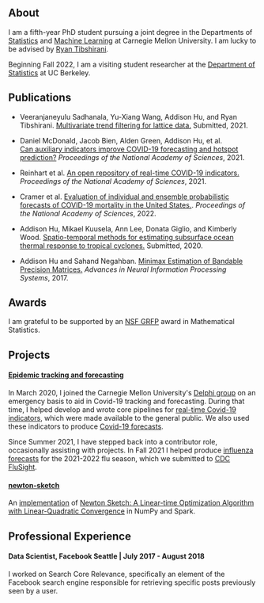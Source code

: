 ## About

I am a fifth-year PhD student pursuing a joint degree in the Departments
of [Statistics](https://www.cmu.edu/dietrich/statistics-datascience/index.html)
and [Machine Learning](https://www.ml.cmu.edu) at Carnegie Mellon University.  I am
lucky to be advised by [Ryan Tibshirani](https://www.stat.cmu.edu/~ryantibs/).

Beginning Fall 2022, I am a visiting student researcher at the
[Department of Statistics](https://statistics.berkeley.edu) at UC Berkeley.


## Publications

* Veeranjaneyulu Sadhanala, Yu-Xiang Wang, Addison Hu, and Ryan Tibshirani. 
  [Multivariate trend filtering for lattice data.](https://arxiv.org/pdf/2112.14758) 
  Submitted, 2021.

* Daniel McDonald, Jacob Bien, Alden Green, Addison Hu, et al.  
  [Can auxiliary indicators improve COVID-19 forecasting and hotspot 
  prediction?](https://www.pnas.org/doi/full/10.1073/pnas.2111453118) 
  _Proceedings of the National Academy of Sciences_, 2021.

* Reinhart et al.  [An open repository of real-time COVID-19 
  indicators.](https://www.pnas.org/doi/full/10.1073/pnas.2111452118)
  _Proceedings of the National Academy of Sciences_, 2021.

* Cramer et al.  [Evaluation of individual and ensemble probabilistic 
  forecasts of COVID-19 mortality in the United
  States.](https://www.pnas.org/doi/10.1073/pnas.2113561119).
  _Proceedings of the National Academy of Sciences_, 2022.

* Addison Hu, Mikael Kuusela, Ann Lee, Donata Giglio, and Kimberly Wood. 
  [Spatio-temporal methods for estimating subsurface ocean thermal response 
  to tropical cyclones.](https://arxiv.org/abs/2012.15130)
  Submitted, 2020.
  
* Addison Hu and Sahand Negahban.  [Minimax Estimation of Bandable Precision
  Matrices.](https://arxiv.org/abs/1710.07006)  _Advances in Neural
  Information Processing Systems_, 2017.

## Awards

I am grateful to be supported by an
[NSF GRFP](https://www.nsfgrfp.org/) award in
Mathematical Statistics.

## Projects

#### [**Epidemic tracking and forecasting**](https://delphi.cmu.edu/covidcast/)
In March 2020, I joined the Carnegie Mellon University's
[Delphi group](https://delphi.cmu.edu) on an emergency basis to aid in
Covid-19 tracking and forecasting.  During that time, I helped develop and
wrote core pipelines for [real-time Covid-19
indicators](https://www.pnas.org/doi/full/10.1073/pnas.2111452118),
which were made available to the general public.  We also used
these indicators to produce
[Covid-19 forecasts](https://zoltardata.com/model/307).

Since Summer 2021, I have stepped back into a contributor role,
occasionally assisting with projects.  In
Fall 2021 I helped produce [influenza
forecasts](https://github.com/cdcepi/Flusight-forecast-data/tree/master/data-forecasts/CMU-TimeSeries)
for the 2021-2022 flu season, which we submitted to [CDC
FluSight](https://www.cdc.gov/flu/weekly/flusight/index.html).

#### [**newton-sketch**](https://github.com/huisaddison/newton-sketch)
An [implementation](https://github.com/huisaddison/newton-sketch) of [Newton
Sketch: A Linear-time Optimization Algorithm with Linear-Quadratic
Convergence](https://arxiv.org/abs/1505.02250) in NumPy and Spark.

## Professional Experience

#### **Data Scientist, Facebook Seattle** | July 2017 - August 2018
I worked on Search Core Relevance, specifically an element of the Facebook
search engine responsible for retrieving specific posts previously seen by
a user.

